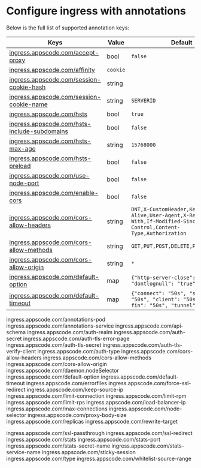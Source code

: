 # Configure ingress with annotations

Below is the full list of supported annotation keys:

|  Keys  |   Value   |  Default |
|--------|-----------|----------|
| [ingress.appscode.com/accept-proxy](accept-proxy.md) | bool | `false` |
| [ingress.appscode.com/affinity](sticky-session.md) | `cookie` | |
| [ingress.appscode.com/session-cookie-hash](sticky-session.md) | string | |
| [ingress.appscode.com/session-cookie-name](sticky-session.md) | string | `SERVERID` |
| [ingress.appscode.com/hsts](hsts.md) | bool | `true` |
| [ingress.appscode.com/hsts-include-subdomains](hsts.md) | bool | `false` |
| [ingress.appscode.com/hsts-max-age](hsts.md) | string | `15768000` |
| [ingress.appscode.com/hsts-preload](hsts.md) | bool | `false` |
| [ingress.appscode.com/use-node-port]() | bool | `false` |
| [ingress.appscode.com/enable-cors](cors.md) | bool | `false` |
| [ingress.appscode.com/cors-allow-headers](cors.md) | string | `DNT,X-CustomHeader,Keep-Alive,User-Agent,X-Requested-With,If-Modified-Since,Cache-Control,Content-Type,Authorization` |
| [ingress.appscode.com/cors-allow-methods](cors.md) | string | `GET,PUT,POST,DELETE,PATCH,OPTIONS` |
| [ingress.appscode.com/cors-allow-origin](cors.md) | string | `*` |
| [ingress.appscode.com/default-option](default-options.md) | map | `{"http-server-close": "true", "dontlognull": "true"}` |
| [ingress.appscode.com/default-timeout](default-timeout.md) | map | `{"connect": "50s", "server": "50s", "client": "50s", "client-fin": "50s", "tunnel": "50s"}` |

ingress.appscode.com/annotations-pod
ingress.appscode.com/annotations-service
ingress.appscode.com/api-schema
ingress.appscode.com/auth-realm
ingress.appscode.com/auth-secret
ingress.appscode.com/auth-tls-error-page
ingress.appscode.com/auth-tls-secret
ingress.appscode.com/auth-tls-verify-client
ingress.appscode.com/auth-type
ingress.appscode.com/cors-allow-headers
ingress.appscode.com/cors-allow-methods
ingress.appscode.com/cors-allow-origin
ingress.appscode.com/daemon.nodeSelector
ingress.appscode.com/default-option
ingress.appscode.com/default-timeout
ingress.appscode.com/errorfiles
ingress.appscode.com/force-ssl-redirect
ingress.appscode.com/keep-source-ip
ingress.appscode.com/limit-connection
ingress.appscode.com/limit-rpm
ingress.appscode.com/limit-rps
ingress.appscode.com/load-balancer-ip
ingress.appscode.com/max-connections
ingress.appscode.com/node-selector
ingress.appscode.com/proxy-body-size
ingress.appscode.com/replicas
ingress.appscode.com/rewrite-target

ingress.appscode.com/ssl-passthrough
ingress.appscode.com/ssl-redirect
ingress.appscode.com/stats
ingress.appscode.com/stats-port
ingress.appscode.com/stats-secret-name
ingress.appscode.com/stats-service-name
ingress.appscode.com/sticky-session
ingress.appscode.com/type
ingress.appscode.com/whitelist-source-range
